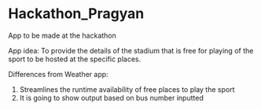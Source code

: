 # Hackathon_Pragyan
App to be made at the hackathon

App idea:
To provide the details of the stadium that is free for playing of the sport to be hosted at the specific places.


Differences from Weather app:
1) Streamlines the runtime availability of free places to play the sport
2) It is going to show output based on bus number inputted
